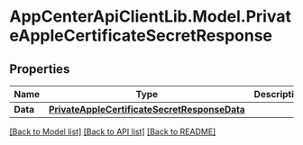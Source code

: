 # AppCenterApiClientLib.Model.PrivateAppleCertificateSecretResponse
## Properties

Name | Type | Description | Notes
------------ | ------------- | ------------- | -------------
**Data** | [**PrivateAppleCertificateSecretResponseData**](PrivateAppleCertificateSecretResponseData.md) |  | [optional] 

[[Back to Model list]](../README.md#documentation-for-models) [[Back to API list]](../README.md#documentation-for-api-endpoints) [[Back to README]](../README.md)

